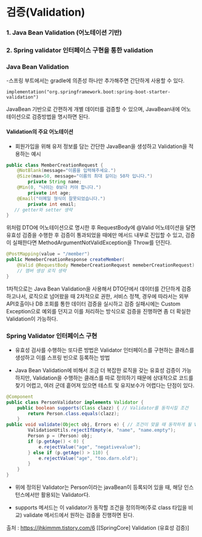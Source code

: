 <h1> 검증(Validation) </h1>

<h3> 1. Java Bean Validation (어노테이션 기반) </h3>

<h3> 2. Spring validator 인터페이스 구현을 통한 validation </h3>

 

<h3> Java Bean Validation </h3>

 -스프링 부트에서는 gradle에 의존성 하나만 추가해주면 간단하게 사용할 수 있다.

`implementation("org.springframework.boot:spring-boot-starter-validation")`

JavaBean 기반으로 간편하게 개별 데이터를 검증할 수 있으며, JavaBean내에 어노테이션으로 검증방법을 명시하면 된다. 

<h4> Validation의 주요 어노테이션 </h4>

- 회원가입을 위해 유저 정보를 담는 간단한 JavaBean을 생성하고 Validation을 적용하는 예시

```Java
public class MemberCreationRequest {
	@NotBlank(message="이름을 입력해주세요.")
	@Size(max=50, message="이름의 최대 길이는 50자 입니다.")
    	private String name;
	@Min(0, "나이는 0보다 커야 합니다.")
    	private int age;
	@Email("이메일 형식이 잘못되었습니다.")
    	private int email;
   // getter와 setter 생략
}
```

위처럼 DTO에 어노테이션으로 명시한 후 RequestBody에 @Valid 어노테이션을 달면 유효성 검증을 수행한 후 검증이 통과되었을 때에만 메서드 내부로 진입할 수 있고, 검증이 실패한다면 MethodArgumentNotValidException을 Throw를 던진다.

```Java
@PostMapping(value = "/member")
public MemeberCreationResponse createMember(
	@Valid @RequestBody MemeberCreationRequest memeberCreationRequest) {
	// 맴버 생성 로직 생략
}
```

1차적으로는 Java Bean Validation을 사용해서 DTO단에서 데이터를 간단하게 검증 하고나서, 로직으로 넘어왔을 때 2차적으로 권한, 서비스 정책, 경우에 따라서는 외부 API호출이나 DB 조회를 통한 데이터 검증을 실시하고 검증 실패시에는 Custom Exception으로 예외를 던지고 이를 처리하는 방식으로 검증을 진행하면 좀 더 확실한 Validation이 가능하다.

<h3> Spring Validator 인터페이스 구현 </h3>

- 유효성 검사를 수행하는 또다른 방법은 Validator 인터페이스를 구현하는 클래스를 생성하고 이를 스프링 빈으로 등록하는 방법

- Java Bean Validation에 비해서 조금 더 복잡한 로직을 갖는 유효성 검증이 가능하지만, Validation을 수행하는 클래스를 따로 정의하기 때문에 상대적으로 코드를 찾기 어렵고, 여러 군데 흩어져 있으면 테스트 및 유지보수가 어렵다는 단점이 있다.

```Java
@Component
public class PersonValidator implements Validator {
    public boolean supports(Class clazz) { // Validator를 동작시킬 조건
        return Person.class.equals(clazz);
    }
public void validate(Object obj, Errors e) { // 조건이 맞을 때 동작하게 될 Validation의 내용
        ValidationUtils.rejectIfEmpty(e, "name", "name.empty");
        Person p = (Person) obj;
        if (p.getAge() < 0) {
            e.rejectValue("age", "negativevalue");
        } else if (p.getAge() > 110) {
            e.rejectValue("age", "too.darn.old");
        }
    }
}
```

- 위에 정의된 Validator는 Person이라는 javaBean이 등록되어 있을 때, 해당 인스턴스에서만 활용되는 Validator다.

- supports 메서드는 이 validator가 동작할 조건을 정의하며(주로 class 타입을 비교) validate 메서드에서 원하는 검증을 진행하면 된다.


출처 : https://jhkimmm.tistory.com/6 [[SpringCore] Validation (유효성 검증)]
